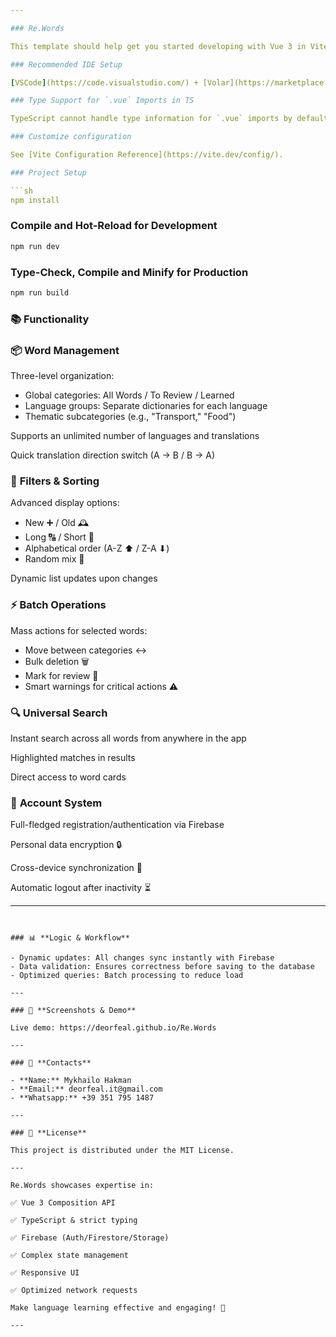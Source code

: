 ```yaml
---

### Re.Words

This template should help get you started developing with Vue 3 in Vite.

### Recommended IDE Setup

[VSCode](https://code.visualstudio.com/) + [Volar](https://marketplace.visualstudio.com/items?itemName=Vue.volar) (and disable Vetur).

### Type Support for `.vue` Imports in TS

TypeScript cannot handle type information for `.vue` imports by default, so we replace the `tsc` CLI with `vue-tsc` for type checking. In editors, we need [Volar](https://marketplace.visualstudio.com/items?itemName=Vue.volar) to make the TypeScript language service aware of `.vue` types.

### Customize configuration

See [Vite Configuration Reference](https://vite.dev/config/).

### Project Setup

```sh
npm install
```

### Compile and Hot-Reload for Development

```sh
npm run dev
```

### Type-Check, Compile and Minify for Production

```sh
npm run build
```

### 📚 **Functionality**

### 📦 **Word Management**

Three-level organization:

- Global categories: All Words / To Review / Learned
- Language groups: Separate dictionaries for each language
- Thematic subcategories (e.g., "Transport," "Food")

Supports an unlimited number of languages and translations

Quick translation direction switch (A → B / B → A)

### 🔧 **Filters & Sorting**

Advanced display options:

- New ➕ / Old 🕰
- Long 🔠 / Short 🔡
- Alphabetical order (A-Z ⬆ / Z-A ⬇)
- Random mix 🎲

Dynamic list updates upon changes

### ⚡ **Batch Operations**

Mass actions for selected words:

- Move between categories ↔
- Bulk deletion 🗑
- Mark for review 🔁
- Smart warnings for critical actions ⚠

### 🔍 **Universal Search**

Instant search across all words from anywhere in the app

Highlighted matches in results

Direct access to word cards

### 🔐 **Account System**

Full-fledged registration/authentication via Firebase

Personal data encryption 🔒

Cross-device synchronization 🔄

Automatic logout after inactivity ⏳

---
```


### 📊 **Logic & Workflow**

- Dynamic updates: All changes sync instantly with Firebase
- Data validation: Ensures correctness before saving to the database
- Optimized queries: Batch processing to reduce load

---

### 📸 **Screenshots & Demo**

Live demo: https://deorfeal.github.io/Re.Words

---

### 📧 **Contacts**

- **Name:** Mykhailo Hakman
- **Email:** deorfeal.it@gmail.com
- **Whatsapp:** +39 351 795 1487

---

### 📜 **License**

This project is distributed under the MIT License.

---

Re.Words showcases expertise in:

✅ Vue 3 Composition API

✅ TypeScript & strict typing

✅ Firebase (Auth/Firestore/Storage)

✅ Complex state management

✅ Responsive UI

✅ Optimized network requests

Make language learning effective and engaging! 🚀

---
